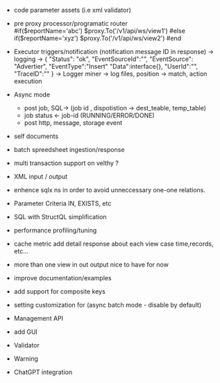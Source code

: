 - code parameter assets (i.e xml validator)

- pre proxy processor/programatic router  
 #if($reportName='abc')
  $proxy.To('/v1/api/ws/view1')
 #else if($reportName='xyz')
  $proxy.To('/v1/api/ws/view2')
 #end

- Executor triggers/notification (notification message ID in response)
-> logging -> { "Status": "ok", "EventSourceId":"", "EventSource": "Advertier", "EventType":"Insert" "Data":interface{}, "UserId":"", "TraceID":""    }
-> Logger miner ->
   log files, position
    -> match, action execution

- Async mode 
  - post job, SQL-> (job id , dispotistion -> dest_teable,  temp_table)
  - job status <- job-id (RUNNING/ERROR/DONE)
  - post http, message, storage event
 
- self documents


- batch spreedsheet ingestion/response

- multi transaction support on velthy ?
- XML input / output
- enhence sqlx ns in order to avoid unneccessary one-one relations.
- Parameter Criteria IN, EXISTS, etc
- SQL with StructQL simplification


- performance profiling/tuning
- cache metric add detail response about each view case time,records, etc...
- more than one view in out output nice to have for now
- improve documentation/examples
- add support for composite keys
- setting customization for (async batch mode - disable by default)

- Management API
- add GUI

- Validator
- Warning
- ChatGPT integration
